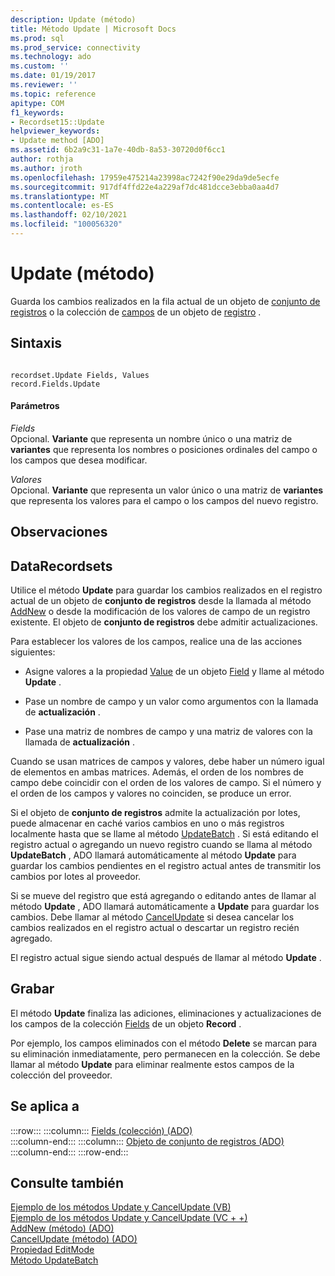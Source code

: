 ```yaml
---
description: Update (método)
title: Método Update | Microsoft Docs
ms.prod: sql
ms.prod_service: connectivity
ms.technology: ado
ms.custom: ''
ms.date: 01/19/2017
ms.reviewer: ''
ms.topic: reference
apitype: COM
f1_keywords:
- Recordset15::Update
helpviewer_keywords:
- Update method [ADO]
ms.assetid: 6b2a9c31-1a7e-40db-8a53-30720d0f6cc1
author: rothja
ms.author: jroth
ms.openlocfilehash: 17959e475214a23998ac7242f90e29da9de5ecfe
ms.sourcegitcommit: 917df4ffd22e4a229af7dc481dcce3ebba0aa4d7
ms.translationtype: MT
ms.contentlocale: es-ES
ms.lasthandoff: 02/10/2021
ms.locfileid: "100056320"
---
```

# <a name="update-method"></a>Update (método)
Guarda los cambios realizados en la fila actual de un objeto de [conjunto de registros](./recordset-object-ado.md) o la colección de [campos](./fields-collection-ado.md) de un objeto de [registro](./record-object-ado.md) .  
  
## <a name="syntax"></a>Sintaxis  
  
```  
  
recordset.Update Fields, Values  
record.Fields.Update  
```  
  
#### <a name="parameters"></a>Parámetros  
 *Fields*  
 Opcional. **Variante** que representa un nombre único o una matriz de **variantes** que representa los nombres o posiciones ordinales del campo o los campos que desea modificar.  
  
 *Valores*  
 Opcional. **Variante** que representa un valor único o una matriz de **variantes** que representa los valores para el campo o los campos del nuevo registro.  
  
## <a name="remarks"></a>Observaciones  
  
## <a name="recordset"></a>DataRecordsets  
 Utilice el método **Update** para guardar los cambios realizados en el registro actual de un objeto de **conjunto de registros** desde la llamada al método [AddNew](./addnew-method-ado.md) o desde la modificación de los valores de campo de un registro existente. El objeto de **conjunto de registros** debe admitir actualizaciones.  
  
 Para establecer los valores de los campos, realice una de las acciones siguientes:  
  
-   Asigne valores a la propiedad [Value](./value-property-ado.md) de un objeto [Field](./field-object.md) y llame al método **Update** .  
  
-   Pase un nombre de campo y un valor como argumentos con la llamada de **actualización** .  
  
-   Pase una matriz de nombres de campo y una matriz de valores con la llamada de **actualización** .  
  
 Cuando se usan matrices de campos y valores, debe haber un número igual de elementos en ambas matrices. Además, el orden de los nombres de campo debe coincidir con el orden de los valores de campo. Si el número y el orden de los campos y valores no coinciden, se produce un error.  
  
 Si el objeto de **conjunto de registros** admite la actualización por lotes, puede almacenar en caché varios cambios en uno o más registros localmente hasta que se llame al método [UpdateBatch](./updatebatch-method.md) . Si está editando el registro actual o agregando un nuevo registro cuando se llama al método **UpdateBatch** , ADO llamará automáticamente al método **Update** para guardar los cambios pendientes en el registro actual antes de transmitir los cambios por lotes al proveedor.  
  
 Si se mueve del registro que está agregando o editando antes de llamar al método **Update** , ADO llamará automáticamente a **Update** para guardar los cambios. Debe llamar al método [CancelUpdate](./cancelupdate-method-ado.md) si desea cancelar los cambios realizados en el registro actual o descartar un registro recién agregado.  
  
 El registro actual sigue siendo actual después de llamar al método **Update** .  
  
## <a name="record"></a>Grabar  
 El método **Update** finaliza las adiciones, eliminaciones y actualizaciones de los campos de la colección [Fields](./fields-collection-ado.md) de un objeto **Record** .  
  
 Por ejemplo, los campos eliminados con el método **Delete** se marcan para su eliminación inmediatamente, pero permanecen en la colección. Se debe llamar al método **Update** para eliminar realmente estos campos de la colección del proveedor.  
  
## <a name="applies-to"></a>Se aplica a  

:::row:::
    :::column:::
        [Fields (colección) (ADO)](./fields-collection-ado.md)  
    :::column-end:::
    :::column:::
        [Objeto de conjunto de registros (ADO)](./recordset-object-ado.md)  
    :::column-end:::
:::row-end:::

## <a name="see-also"></a>Consulte también  
 [Ejemplo de los métodos Update y CancelUpdate (VB)](./update-and-cancelupdate-methods-example-vb.md)   
 [Ejemplo de los métodos Update y CancelUpdate (VC + +)](./update-and-cancelupdate-methods-example-vc.md)   
 [AddNew (método) (ADO)](./addnew-method-ado.md)   
 [CancelUpdate (método) (ADO)](./cancelupdate-method-ado.md)   
 [Propiedad EditMode](./editmode-property.md)   
 [Método UpdateBatch](./updatebatch-method.md)